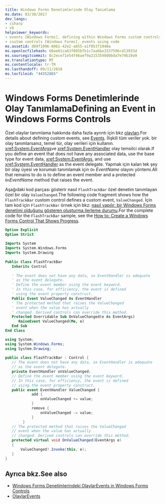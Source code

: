 ```yaml
---
title: Windows Forms Denetimlerinde Olay Tanımlama
ms.date: 03/30/2017
dev_langs:
- csharp
- vb
helpviewer_keywords:
- events [Windows Forms], defining within Windows Forms custom controls
- custom controls [Windows Forms], events using code
ms.assetid: d89f1096-8061-42e2-a855-a1f053f1940a
ms.openlocfilehash: 60ae01ca63f895bfb1c7aabbe3337596cd13933d
ms.sourcegitcommit: 8c2ece71e54f46aef9a2153540d0bda7e74b19a9
ms.translationtype: MT
ms.contentlocale: tr-TR
ms.lasthandoff: 09/11/2018
ms.locfileid: "44352865"
---
```

# <a name="defining-an-event-in-windows-forms-controls"></a><span data-ttu-id="b653f-102">Windows Forms Denetimlerinde Olay Tanımlama</span><span class="sxs-lookup"><span data-stu-id="b653f-102">Defining an Event in Windows Forms Controls</span></span>
<span data-ttu-id="b653f-103">Özel olaylar tanımlama hakkında daha fazla ayrıntı için bkz [olayları](../../../../docs/standard/events/index.md).</span><span class="sxs-lookup"><span data-stu-id="b653f-103">For details about defining custom events, see [Events](../../../../docs/standard/events/index.md).</span></span> <span data-ttu-id="b653f-104">İlişkili tüm veriler yok. bir olay tanımlarsanız, temel tür, olay verileri için kullanın. <xref:System.EventArgs>ve <xref:System.EventHandler> olay temsilci olarak.</span><span class="sxs-lookup"><span data-stu-id="b653f-104">If you define an event that does not have any associated data, use the base type for event data, <xref:System.EventArgs>, and use <xref:System.EventHandler> as the event delegate.</span></span> <span data-ttu-id="b653f-105">Yapmak için kalan tek şey bir olay üyesi ve korumalı tanımlamak için `On` *EventName* olayını yöntemi.</span><span class="sxs-lookup"><span data-stu-id="b653f-105">All that remains to do is to define an event member and a protected `On`*EventName* method that raises the event.</span></span>  
  
 <span data-ttu-id="b653f-106">Aşağıdaki kod parçası gösterir nasıl `FlashTrackBar` özel denetim tanımlayan özel bir olay `ValueChanged`.</span><span class="sxs-lookup"><span data-stu-id="b653f-106">The following code fragment shows how the `FlashTrackBar` custom control defines a custom event, `ValueChanged`.</span></span> <span data-ttu-id="b653f-107">İçin tam kod için `FlashTrackBar` örnek için bkz: [nasıl yapılır: bir Windows Forms denetimi olduğunu gösteren oluşturma ilerleme durumu](../../../../docs/framework/winforms/controls/how-to-create-a-windows-forms-control-that-shows-progress.md).</span><span class="sxs-lookup"><span data-stu-id="b653f-107">For the complete code for the `FlashTrackBar` sample, see the [How to: Create a Windows Forms Control That Shows Progress](../../../../docs/framework/winforms/controls/how-to-create-a-windows-forms-control-that-shows-progress.md).</span></span>  
  
```vb  
Option Explicit  
Option Strict  
  
Imports System  
Imports System.Windows.Forms  
Imports System.Drawing  
  
Public Class FlashTrackBar  
   Inherits Control  
  
   ' The event does not have any data, so EventHandler is adequate   
   ' as the event delegate.          
   ' Define the event member using the event keyword.  
   ' In this case, for efficiency, the event is defined   
   ' using the event property construct.  
   Public Event ValueChanged As EventHandler  
   ' The protected method that raises the ValueChanged   
   ' event when the value has actually   
   ' changed. Derived controls can override this method.    
   Protected Overridable Sub OnValueChanged(e As EventArgs)  
      RaiseEvent ValueChanged(Me, e)  
   End Sub  
End Class  
```  
  
```csharp  
using System;  
using System.Windows.Forms;  
using System.Drawing;  
  
public class FlashTrackBar : Control {  
   // The event does not have any data, so EventHandler is adequate   
   // as the event delegate.  
   private EventHandler onValueChanged;  
   // Define the event member using the event keyword.  
   // In this case, for efficiency, the event is defined   
   // using the event property construct.  
   public event EventHandler ValueChanged {  
            add {  
                onValueChanged += value;  
            }  
            remove {  
                onValueChanged -= value;  
            }  
        }  
   // The protected method that raises the ValueChanged  
   // event when the value has actually   
   // changed. Derived controls can override this method.    
   protected virtual void OnValueChanged(EventArgs e) 
   {  
       ValueChanged?.Invoke(this, e);  
   }  
}  
```  
  
## <a name="see-also"></a><span data-ttu-id="b653f-108">Ayrıca bkz.</span><span class="sxs-lookup"><span data-stu-id="b653f-108">See also</span></span>

- [<span data-ttu-id="b653f-109">Windows Forms Denetimlerindeki Olaylar</span><span class="sxs-lookup"><span data-stu-id="b653f-109">Events in Windows Forms Controls</span></span>](../../../../docs/framework/winforms/controls/events-in-windows-forms-controls.md)
- [<span data-ttu-id="b653f-110">Olaylar</span><span class="sxs-lookup"><span data-stu-id="b653f-110">Events</span></span>](../../../../docs/standard/events/index.md)
